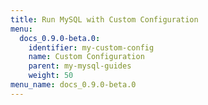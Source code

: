 ```yaml
---
title: Run MySQL with Custom Configuration
menu:
  docs_0.9.0-beta.0:
    identifier: my-custom-config
    name: Custom Configuration
    parent: my-mysql-guides
    weight: 50
menu_name: docs_0.9.0-beta.0
---
```

